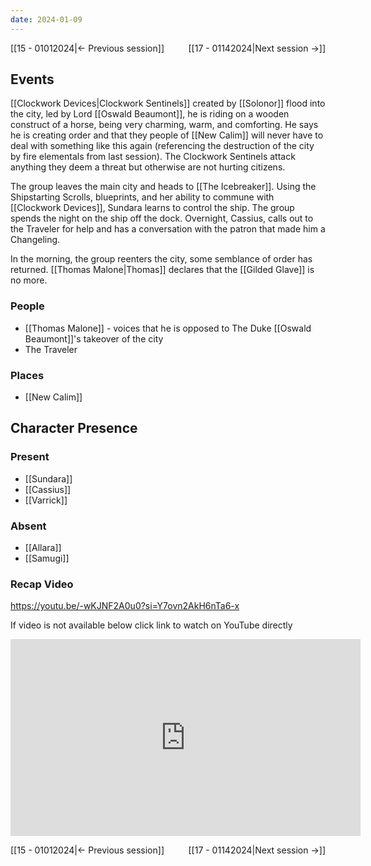 ```yaml
---
date: 2024-01-09
---
```

[[15 - 01012024|← Previous session]] <span style="float: right;">[[17 - 01142024|Next session →]]</span>

## Events
[[Clockwork Devices|Clockwork Sentinels]] created by [[Solonor]] flood into the city, led by Lord [[Oswald Beaumont]], he is riding on a wooden construct of a horse, being very charming, warm, and comforting. He says he is creating order and that they people of [[New Calim]] will never have to deal with something like this again (referencing the destruction of the city by fire elementals from last session). The Clockwork Sentinels attack anything they deem a threat but otherwise are not hurting citizens.

The group leaves the main city and heads to [[The Icebreaker]]. Using the Shipstarting Scrolls, blueprints, and her ability to commune with [[Clockwork Devices]], Sundara learns to control the ship. The group spends the night on the ship off the dock. Overnight, Cassius, calls out to the Traveler for help and has a conversation with the patron that made him a Changeling.

In the morning, the group reenters the city, some semblance of order has returned. [[Thomas Malone|Thomas]] declares that the [[Gilded Glave]] is no more.

### People
- [[Thomas Malone]] - voices that he is opposed to The Duke [[Oswald Beaumont]]'s takeover of the city
- The Traveler 

### Places 
- [[New Calim]] 

## Character Presence 
### Present
- [[Sundara]] 
- [[Cassius]] 
- [[Varrick]] 
### Absent
- [[Allara]]
- [[Samugi]]

### Recap Video

https://youtu.be/-wKJNF2A0u0?si=Y7ovn2AkH6nTa6-x

If video is not available below click link to watch on YouTube directly

<iframe width="560" height="315" src="https://www.youtube.com/embed/-wKJNF2A0u0?si=Y7ovn2AkH6nTa6-x" title="YouTube video player" frameborder="0" allow="accelerometer; autoplay; clipboard-write; encrypted-media; gyroscope; picture-in-picture; web-share" referrerpolicy="strict-origin-when-cross-origin" allowfullscreen></iframe>

[[15 - 01012024|← Previous session]] <span style="float: right;">[[17 - 01142024|Next session →]]</span>